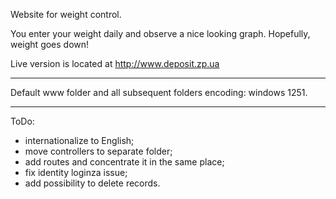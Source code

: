 Website for weight control.

You enter your weight daily and observe a nice looking graph. Hopefully, weight goes down!

Live version is located at http://www.deposit.zp.ua

---

Default www folder and all subsequent folders encoding: windows 1251.

---

ToDo:

- internationalize to English;
- move controllers to separate folder;
- add routes and concentrate it in the same place;
- fix identity loginza issue;
- add possibility to delete records.